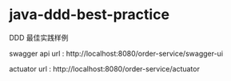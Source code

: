 # java-ddd-best-practice
DDD 最佳实践样例

swagger api url : http://localhost:8080/order-service/swagger-ui

actuator url : http://localhost:8080/order-service/actuator